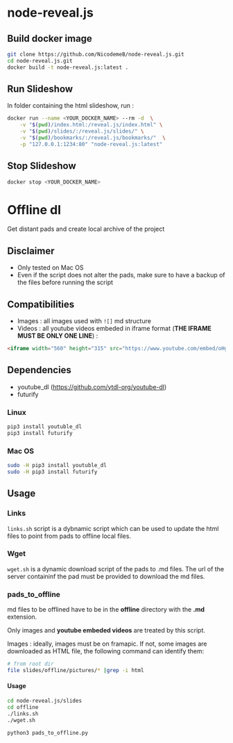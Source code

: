 # node-reveal.js

## Build docker image 

````bash
git clone https://github.com/NicodemeB/node-reveal.js.git
cd node-reveal.js.git
docker build -t node-reveal.js:latest .
````

## Run Slideshow


In folder containing the html slideshow, run : 

````bash
docker run --name <YOUR_DOCKER_NAME> --rm -d  \
	-v "$(pwd)/index.html:/reveal.js/index.html" \
	-v "$(pwd)/slides/:/reveal.js/slides/" \
	-v "$(pwd)/bookmarks/:/reveal.js/bookmarks/"  \
	-p "127.0.0.1:1234:80" "node-reveal.js:latest"
````

## Stop Slideshow

````bash
docker stop <YOUR_DOCKER_NAME>
````


# Offline dl 

Get distant pads and create local archive of the project

## Disclaimer  

- Only tested on Mac OS 
- Even if the script does not alter the pads, make sure to have a backup of the files before running the script 


## Compatibilities

- Images : all images used with `![]` md structure
- Videos : all youtube videos embeded in iframe format (**THE IFRAME MUST BE ONLY ONE LINE**) : 

````html
<iframe width="560" height="315" src="https://www.youtube.com/embed/oHg5SJYRHA0" frameborder="0" allow="accelerometer; autoplay; encrypted-media; gyroscope; picture-in-picture" allowfullscreen></iframe>
````


## Dependencies 

- youtube_dl (https://github.com/ytdl-org/youtube-dl)
- futurify

### Linux 

````bash
pip3 install youtuble_dl
pip3 install futurify
````

### Mac OS

````bash
sudo -H pip3 install youtuble_dl
sudo -H pip3 install futurify
````



## Usage 

### Links

`links.sh` script is a dybnamic script which can be used to update the html files to point from pads to offline local files.

### Wget 

`wget.sh` is a dynamic download script of the pads to .md files. The url of the server containinf the pad must be provided to download the md files.

### pads_to_offline

md files to be offlined have to be in the **offline** directory with the **.md** extension.

Only images and **youtube embeded videos** are treated by this script.

Images : ideally, images must be on framapic. If not, some images are downloaded as HTML file, the following command can identify them:

````bash
# from root dir 
file slides/offline/pictures/* |grep -i html
````

#### Usage 

````bash
cd node-reveal.js/slides
cd offline
./links.sh
./wget.sh

python3 pads_to_offline.py
````



